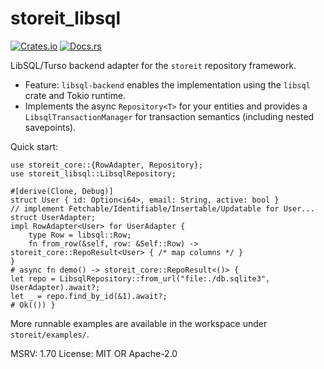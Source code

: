 # storeit_libsql

[![Crates.io](https://img.shields.io/crates/v/storeit_libsql.svg)](https://crates.io/crates/storeit_libsql)
[![Docs.rs](https://docs.rs/storeit_libsql/badge.svg)](https://docs.rs/storeit_libsql)

LibSQL/Turso backend adapter for the `storeit` repository framework.

- Feature: `libsql-backend` enables the implementation using the `libsql` crate and Tokio runtime.
- Implements the async `Repository<T>` for your entities and provides a `LibsqlTransactionManager` for transaction semantics (including nested savepoints).

Quick start:
```ignore
use storeit_core::{RowAdapter, Repository};
use storeit_libsql::LibsqlRepository;

#[derive(Clone, Debug)]
struct User { id: Option<i64>, email: String, active: bool }
// implement Fetchable/Identifiable/Insertable/Updatable for User...
struct UserAdapter;
impl RowAdapter<User> for UserAdapter {
    type Row = libsql::Row;
    fn from_row(&self, row: &Self::Row) -> storeit_core::RepoResult<User> { /* map columns */ }
}
# async fn demo() -> storeit_core::RepoResult<()> {
let repo = LibsqlRepository::from_url("file:./db.sqlite3", UserAdapter).await?;
let _ = repo.find_by_id(&1).await?;
# Ok(()) }
```

More runnable examples are available in the workspace under `storeit/examples/`.

MSRV: 1.70
License: MIT OR Apache-2.0
